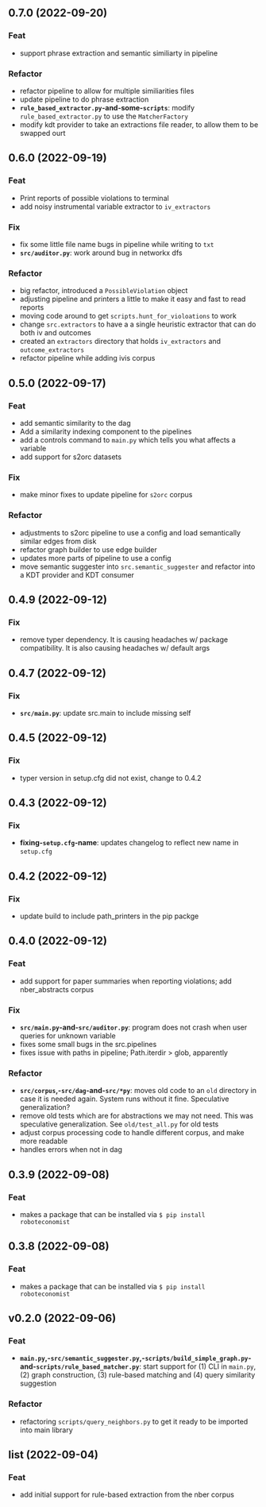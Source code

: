 ## 0.7.0 (2022-09-20)

### Feat

- support phrase extraction and semantic similiarty in pipeline

### Refactor

- refactor pipeline to allow for multiple similiarities files
- update pipeline to do phrase extraction
- **`rule_based_extractor.py`-and-some-`scripts`**: modify `rule_based_extractor.py` to use the `MatcherFactory`
- modify kdt provider to take an extractions file reader, to allow them to be swapped ourt

## 0.6.0 (2022-09-19)

### Feat

- Print reports of possible violations to terminal
- add noisy instrumental variable extractor to `iv_extractors`

### Fix

- fix some little file name bugs in pipeline while writing to `txt`
- **`src/auditor.py`**: work around bug in networkx dfs

### Refactor

- big refactor, introduced a `PossibleViolation` object
- adjusting pipeline and printers a little to make it easy and fast to read reports
- moving code around to get `scripts.hunt_for_violoations` to work
- change `src.extractors` to have a a single heuristic extractor that can do both iv and outcomes
- created an `extractors` directory that holds `iv_extractors` and `outcome_extractors`
- refactor pipeline while adding ivis corpus

## 0.5.0 (2022-09-17)

### Feat

- add semantic similarity to the dag
- Add a similarity indexing component to the pipelines
- add a controls command to `main.py` which tells you what affects a variable
- add support for s2orc datasets

### Fix

- make minor fixes to update pipeline for `s2orc` corpus

### Refactor

- adjustments to s2orc pipeline to use a config and load semantically similar edges from disk
- refactor graph builder to use edge builder
- updates more parts of pipeline to use a config
- move semantic suggester into `src.semantic_suggester` and refactor into a KDT provider and KDT consumer

## 0.4.9 (2022-09-12)

### Fix

- remove typer dependency. It is causing headaches w/ package compatibility. It is also causing headaches w/ default args

## 0.4.7 (2022-09-12)

### Fix

- **`src/main.py`**: update src.main to include missing self

## 0.4.5 (2022-09-12)

### Fix

- typer version in setup.cfg did not exist, change to 0.4.2

## 0.4.3 (2022-09-12)

### Fix

- **fixing-`setup.cfg`-name**: updates changelog to reflect new name in `setup.cfg`

## 0.4.2 (2022-09-12)

### Fix

- update build to include path_printers in the pip packge

## 0.4.0 (2022-09-12)

### Feat

- add support for paper summaries when reporting violations; add nber_abstracts corpus

### Fix

- **`src/main.py`-and-`src/auditor.py`**: program does not crash when user queries for unknown variable
- fixes some small bugs in the src.pipelines
- fixes issue with paths in pipeline; Path.iterdir > glob, apparently

### Refactor

- **`src/corpus`,-`src/dag`-and-`src/*py`**: moves old code to an `old` directory in case it is needed again. System runs without it fine. Speculative generalization?
- remove old tests which are for abstractions we may not need. This was speculative generalization. See `old/test_all.py` for old tests
- adjust corpus processing code to handle different corpus, and make more readable
- handles errors when not in dag

## 0.3.9 (2022-09-08)

### Feat

- makes a package that can be installed via `$ pip install roboteconomist`

## 0.3.8 (2022-09-08)

### Feat

- makes a package that can be installed via `$ pip install roboteconomist`

## v0.2.0 (2022-09-06)

### Feat

- **`main.py`,-`src/semantic_suggester.py`,-`scripts/build_simple_graph.py`-and-`scripts/rule_based_matcher.py`**: start support for (1) CLI in `main.py`, (2) graph construction, (3) rule-based matching and (4) query similarity suggestion

### Refactor

- refactoring `scripts/query_neighbors.py` to get it ready to be imported into main library

## list (2022-09-04)

### Feat

- add initial support for rule-based extraction from the nber corpus
